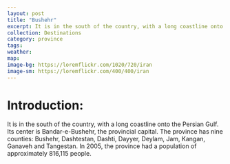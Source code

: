```yaml
---
layout: post
title: "Bushehr"
excerpt: It is in the south of the country, with a long coastline onto the Persian Gulf. Its center is Bandar-e-Bushehr, the provincial capital.
collection: Destinations
category: province
tags:
weather:
map:
image-bg: https://loremflickr.com/1020/720/iran
image-sm: https://loremflickr.com/400/400/iran
---
```

# **Introduction:**

It is in the south of the country, with a long coastline onto the Persian Gulf. Its center is Bandar-e-Bushehr, the provincial capital. The province has nine counties: Bushehr, Dashtestan, Dashti, Dayyer, Deylam, Jam, Kangan, Ganaveh and Tangestan. In 2005, the province had a population of approximately 816,115 people.